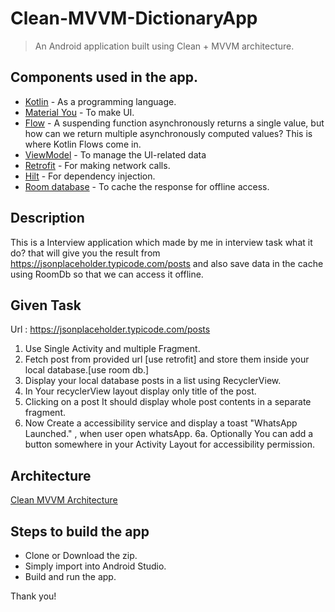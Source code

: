# Clean-MVVM-DictionaryApp

> An Android application built using Clean + MVVM architecture.

## Components used in the app.
- [Kotlin](https://kotlinlang.org/) - As a programming language.
- [Material You](https://material.io/blog/start-building-with-material-you) - To make UI.
- [Flow](https://kotlinlang.org/docs/flow.html) - A suspending function asynchronously returns a single value, but how can we return multiple asynchronously computed values? This is where Kotlin Flows come in.
- [ViewModel](https://developer.android.com/topic/libraries/architecture/viewmodel) - To manage the UI-related data
- [Retrofit](https://square.github.io/retrofit/) - For making network calls.
- [Hilt](https://dagger.dev/hilt/) - For dependency injection.
- [Room database](https://developer.android.com/topic/libraries/architecture/room) - To cache the response for offline access.

## Description
This is a Interview application which made by me in interview task what it do? that will give you the result from https://jsonplaceholder.typicode.com/posts and also save data in the cache using RoomDb so that we can access it offline.

## Given Task 
Url : https://jsonplaceholder.typicode.com/posts

1. Use Single Activity and multiple Fragment.
2. Fetch post from provided url [use retrofit] and store them inside your local database.[use room db.]
3. Display your local database posts in a list using RecyclerView.
4. In Your recyclerView layout display only title of the post.
5. Clicking on a post It should display whole post contents in a separate fragment.
6. Now Create a accessibility service and display a toast "WhatsApp Launched." , when user open whatsApp.
6a. Optionally You can add a button somewhere in your Activity Layout for accessibility permission.



## Architecture
[Clean MVVM Architecture](https://proandroiddev.com/android-clean-architecture-kotlin-flow-hilt-simplest-way-415d7e0f41b)

## Steps to build the app
- Clone or Download the zip.
- Simply import into Android Studio.
- Build and run the app.

Thank you!

